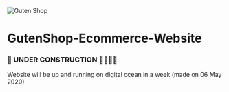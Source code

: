 ![Guten Shop](https://i.ibb.co/x8CB6Rp/Guten.png)
# GutenShop-Ecommerce-Website

### 👷 UNDER CONSTRUCTION 🚧🚧🚧🚧
Website will be up and running on digital ocean in a week (made on 06 May 2020)
